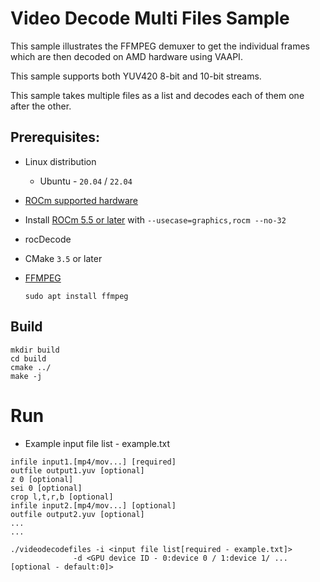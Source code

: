# Video Decode Multi Files Sample
This sample illustrates the FFMPEG demuxer to get the individual frames which are then decoded on AMD hardware using VAAPI.

This sample supports both YUV420 8-bit and 10-bit streams.

This sample takes multiple files as a list and decodes each of them one after the other.

## Prerequisites:

* Linux distribution
  + Ubuntu - `20.04` / `22.04`

* [ROCm supported hardware](https://rocm.docs.amd.com/en/latest/release/gpu_os_support.html)

* Install [ROCm 5.5 or later](https://rocmdocs.amd.com/en/latest/deploy/linux/installer/install.html) with `--usecase=graphics,rocm --no-32`

* rocDecode

* CMake `3.5` or later

* [FFMPEG](https://ffmpeg.org/about.html)
  ```
  sudo apt install ffmpeg
  ```

## Build
```
mkdir build
cd build
cmake ../
make -j
```
# Run

* Example input file list - example.txt

```
infile input1.[mp4/mov...] [required]
outfile output1.yuv [optional]
z 0 [optional]
sei 0 [optional]
crop l,t,r,b [optional]
infile input2.[mp4/mov...] [optional]
outfile output2.yuv [optional]
...
...
```

```
./videodecodefiles -i <input file list[required - example.txt]>
              -d <GPU device ID - 0:device 0 / 1:device 1/ ... [optional - default:0]>
```